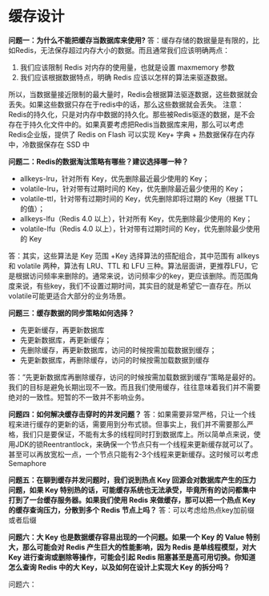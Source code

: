 # 缓存设计

**问题一：为什么不能把缓存当数据库来使用?**
答：缓存存储的数据量是有限的，比如Redis，无法保存超过内存大小的数据。而且通常我们应该明确两点：

1. 我们应该限制 Redis 对内存的使用量，也就是设置 maxmemory 参数
2. 我们应该根据数据特点，明确 Redis 应该以怎样的算法来驱逐数据。

所以，当数据量接近限制的最大量时，Redis会根据算法驱逐数据，这些数据就会丢失。如果这些数据只存在于redis中的话，那么这些数据就会丢失。
注意：Redis的持久化，只是对内存中数据的持久化。那些被Redis驱逐的数据，是不会存在于持久化文件中的。如果真要考虑把Redis当数据库来用，那么可以考虑Redis企业版，提供了 Redis on Flash 可以实现 Key+ 字典 + 热数据保存在内存中，冷数据保存在 SSD 中


**问题二：Redis的数据淘汰策略有哪些？建议选择哪一种？**

+ allkeys-lru，针对所有 Key，优先删除最近最少使用的 Key；
+ volatile-lru，针对带有过期时间的 Key，优先删除最近最少使用的 Key；
+ volatile-ttl，针对带有过期时间的 Key，优先删除即将过期的 Key（根据 TTL 的值）；
+ allkeys-lfu（Redis 4.0 以上），针对所有 Key，优先删除最少使用的 Key；
+ volatile-lfu（Redis 4.0 以上），针对带有过期时间的 Key，优先删除最少使用的 Key

答：其实，这些算法是 Key 范围 +Key 选择算法的搭配组合，其中范围有 allkeys 和 volatile 两种，算法有 LRU、TTL 和 LFU 三种。算法层面讲，更推荐LFU，它是根据访问频率来删除的。通常来说，访问频率少的key，更应该删除。而范围角度来说，有些key，我们不设置过期时间，其实目的就是希望它一直存在。所以volatile可能更适合大部分的业务场景。



**问题三：缓存数据的同步策略如何选择？**

+ 先更新缓存，再更新数据库
+ 先更新数据库，再更新缓存；
+ 先删除缓存，再更新数据库，访问的时候按需加载数据到缓存；
+ 先更新数据库，再删除缓存，访问的时候按需加载数据到缓存

答：”先更新数据库再删除缓存，访问的时候按需加载数据到缓存”策略是最好的。我们的目标是避免长期出现不一致。而且我们使用缓存，往往意味着我们并不需要绝对的一致性。短暂的不一致并不影响业务。



**问题四：如何解决缓存击穿时的并发问题？**
答：如果需要非常严格，只让一个线程来进行缓存的更新的话，需要用到分布式锁。但事实上，我们并不需要那么严格，我们只是要保证，不能有太多的线程同时打到数据库上。所以简单点来说，使用JDK的锁Reentrantlock，来确保一个节点只有一个线程来更新缓存就可以了。甚至可以再放宽松一点，一个节点只能有2-3个线程来更新缓存。这时候可以考虑Semaphore



**问题五：在聊到缓存并发问题时，我们说到热点 Key 回源会对数据库产生的压力问题，如果 Key 特别热的话，可能缓存系统也无法承受，毕竟所有的访问都集中打到了一台缓存服务器。如果我们使用 Redis 来做缓存，那可以把一个热点 Key 的缓存查询压力，分散到多个 Redis 节点上吗？**
答：可以考虑给热点key加前缀或者后缀

**问题六：大 Key 也是数据缓存容易出现的一个问题。如果一个 Key 的 Value 特别大，那么可能会对 Redis 产生巨大的性能影响，因为 Redis 是单线程模型，对大 Key 进行查询或删除等操作，可能会引起 Redis 阻塞甚至是高可用切换。你知道怎么查询 Redis 中的大 Key，以及如何在设计上实现大 Key 的拆分吗？**


问题六：

